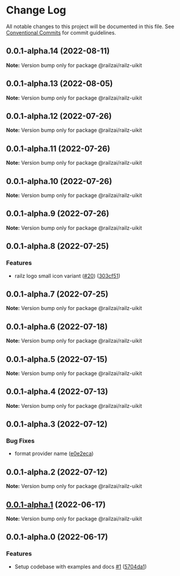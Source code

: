 # Change Log

All notable changes to this project will be documented in this file.
See [Conventional Commits](https://conventionalcommits.org) for commit guidelines.

## 0.0.1-alpha.14 (2022-08-11)

**Note:** Version bump only for package @railzai/railz-uikit





## 0.0.1-alpha.13 (2022-08-05)

**Note:** Version bump only for package @railzai/railz-uikit





## 0.0.1-alpha.12 (2022-07-26)

**Note:** Version bump only for package @railzai/railz-uikit





## 0.0.1-alpha.11 (2022-07-26)

**Note:** Version bump only for package @railzai/railz-uikit





## 0.0.1-alpha.10 (2022-07-26)

**Note:** Version bump only for package @railzai/railz-uikit





## 0.0.1-alpha.9 (2022-07-26)

**Note:** Version bump only for package @railzai/railz-uikit





## 0.0.1-alpha.8 (2022-07-25)


### Features

* railz logo small icon variant ([#20](https://github.com/railz-ai/railz-uikit/issues/20)) ([303cf51](https://github.com/railz-ai/railz-uikit/commit/303cf5193375b6fce63d374988e5c762af681f6a))





## 0.0.1-alpha.7 (2022-07-25)

**Note:** Version bump only for package @railzai/railz-uikit





## 0.0.1-alpha.6 (2022-07-18)

**Note:** Version bump only for package @railzai/railz-uikit





## 0.0.1-alpha.5 (2022-07-15)

**Note:** Version bump only for package @railzai/railz-uikit





## 0.0.1-alpha.4 (2022-07-13)

**Note:** Version bump only for package @railzai/railz-uikit





## 0.0.1-alpha.3 (2022-07-12)


### Bug Fixes

* format provider name ([e0e2eca](https://github.com/railz-ai/railz-uikit/commit/e0e2ecab1f8c6a4c6eca1c7e62422d69a5065dcc))





## 0.0.1-alpha.2 (2022-07-12)

**Note:** Version bump only for package @railzai/railz-uikit





## [0.0.1-alpha.1](https://github.com/railz-ai/railz-uikit/compare/@railzai/railz-uikit@0.0.1-alpha.0...@railzai/railz-uikit@0.0.1-alpha.1) (2022-06-17)

**Note:** Version bump only for package @railzai/railz-uikit





## 0.0.1-alpha.0 (2022-06-17)


### Features

* Setup codebase with examples and docs [#1](https://github.com/railz-ai/railz-uikit/issues/1) ([5704da1](https://github.com/railz-ai/railz-uikit/commit/5704da13ee6c91069b9a236295982591e1076637))
